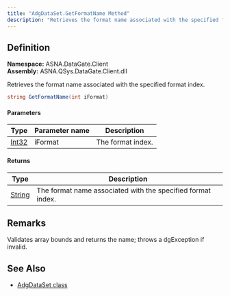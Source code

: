 ```yaml
---
title: "AdgDataSet.GetFormatName Method"
description: "Retrieves the format name associated with the specified format index."
---
```


## Definition

**Namespace:** ASNA.DataGate.Client  
**Assembly:** ASNA.QSys.DataGate.Client.dll

Retrieves the format name associated with the specified format index.

```cs
string GetFormatName(int iFormat)
```

#### Parameters

| Type | Parameter name | Description |
| --- | --- | --- |
| [Int32](https://docs.microsoft.com/en-us/dotnet/api/system.int32) | iFormat | The format index. |

#### Returns

| Type | Description |
| --- | --- |
| [String](https://docs.microsoft.com/en-us/dotnet/api/system.string) | The format name associated with the specified format index. |

## Remarks
Validates array bounds and returns the name; throws a dgException if invalid.

## See Also
- [AdgDataSet class](adg-data-set.html)
